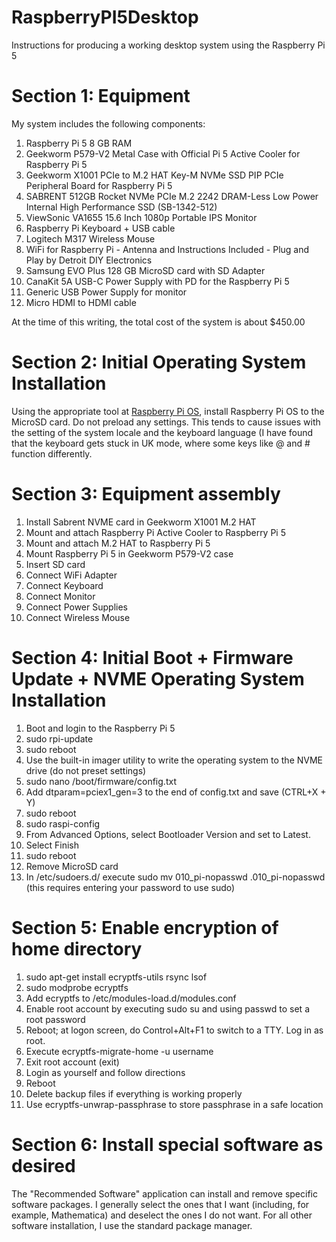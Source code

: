 # RaspberryPI5Desktop
Instructions for producing a working desktop system using the Raspberry Pi 5

# Section 1: Equipment
My system includes the following components: <br>
1) Raspberry Pi 5 8 GB RAM <br>
2) Geekworm P579-V2 Metal Case with Official Pi 5 Active Cooler for Raspberry Pi 5 <br>
3) Geekworm X1001 PCIe to M.2 HAT Key-M NVMe SSD PIP PCIe Peripheral Board for Raspberry Pi 5 <br>
4) SABRENT 512GB Rocket NVMe PCIe M.2 2242 DRAM-Less Low Power Internal High Performance SSD (SB-1342-512) <br>
5) ViewSonic VA1655 15.6 Inch 1080p Portable IPS Monitor <br>
6) Raspberry Pi Keyboard + USB cable <br>
7) Logitech M317 Wireless Mouse <br>
8) WiFi for Raspberry Pi - Antenna and Instructions Included - Plug and Play by Detroit DIY Electronics <br>
9) Samsung EVO Plus 128 GB MicroSD card with SD Adapter <br>
10) CanaKit 5A USB-C Power Supply with PD for the Raspberry Pi 5 <br>
11) Generic USB Power Supply for monitor <br>
12) Micro HDMI to HDMI cable <br>
<p>At the time of this writing, the total cost of the system is about $450.00</p>

# Section 2: Initial Operating System Installation

Using the appropriate tool at <a href=https://www.raspberrypi.com/software/>Raspberry Pi OS</a>, install Raspberry Pi OS to the MicroSD card. Do not preload any settings. This tends to cause issues with the setting of the system locale and the keyboard language (I have found that the keyboard gets stuck in UK mode, where some keys like @ and # function differently.

# Section 3: Equipment assembly

1. Install Sabrent NVME card in Geekworm X1001 M.2 HAT
2. Mount and attach Raspberry Pi Active Cooler to Raspberry Pi 5
3. Mount and attach M.2 HAT to Raspberry Pi 5
4. Mount Raspberry Pi 5 in Geekworm P579-V2 case
5. Insert SD card
6. Connect WiFi Adapter
7. Connect Keyboard
8. Connect Monitor
9. Connect Power Supplies
10. Connect Wireless Mouse

# Section 4: Initial Boot + Firmware Update + NVME Operating System Installation

1. Boot and login to the Raspberry Pi 5
2. sudo rpi-update
3. sudo reboot
4. Use the built-in imager utility to write the operating system to the NVME drive (do not preset settings)
5. sudo nano /boot/firmware/config.txt
6. Add dtparam=pciex1_gen=3 to the end of config.txt and save (CTRL+X + Y)
7. sudo reboot
8. sudo raspi-config
9. From Advanced Options, select Bootloader Version and set to Latest.
10. Select Finish
11. sudo reboot
12. Remove MicroSD card
13. In /etc/sudoers.d/ execute sudo mv 010_pi-nopasswd .010_pi-nopasswd (this requires entering your password to use sudo)

# Section 5: Enable encryption of home directory

1. sudo apt-get install ecryptfs-utils rsync lsof
2. sudo modprobe ecryptfs
3. Add ecryptfs to /etc/modules-load.d/modules.conf
4. Enable root account by executing sudo su and using passwd to set a root password
5. Reboot; at logon screen, do Control+Alt+F1 to switch to a TTY. Log in as root.
6. Execute ecryptfs-migrate-home -u username
7. Exit root account (exit)
8. Login as yourself and follow directions
9. Reboot
10. Delete backup files if everything is working properly
11. Use ecryptfs-unwrap-passphrase to store passphrase in a safe location

# Section 6: Install special software as desired

The "Recommended Software" application can install and remove specific software packages. I generally select the ones that I want (including, for example, Mathematica) and deselect the ones I do not want. For all other software installation, I use the standard package manager.
